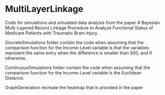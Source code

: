 # MultiLayerLinkage
Code for simulations and simulated data analysis from the paper A Bayesian Multi-Layered Record Linkage Procedure to Analyze Functional Status of Medicare Patients with Traumatic Brain Injury. 

DiscreteSimulations folder contain the code when assuming that the comparison function for the Income-Level variable is that the variables represent the same entry when the difference is smaller than 500, and 0 otherwise.

ContinuousSimulations folder contain the code when assuming that the comparison function for the Income-Level variable is the Euclidean Distance.

GraphGeneration recreate the heatmap that is provided in the paper

